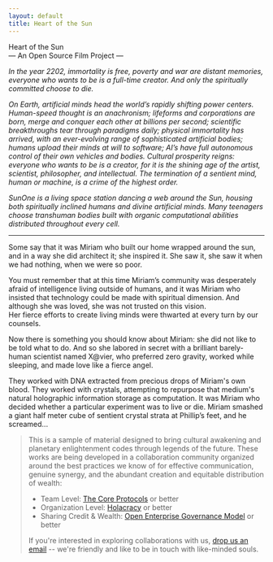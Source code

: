 ```yaml
---
layout: default
title: Heart of the Sun
---                    
```


<div class="title">Heart of the Sun</div> 
<div class="subtitle">&mdash; An Open Source Film Project &mdash;</div>

_In the year 2202, immortality is free, poverty and war are distant memories, everyone who wants to be is a full-time creator._
_And only the spiritually committed choose to die._

_On Earth, artificial minds head the world’s rapidly shifting power centers._
_Human-speed thought is an anachronism; lifeforms and corporations are born, merge and conquer each other at billions per second; scientific breakthroughs tear through paradigms daily; physical immortality has arrived, with an ever-evolving range of sophisticated artificial bodies; humans upload their minds at will to software; AI’s have full autonomous control of their own vehicles and bodies._
_Cultural prosperity reigns: everyone who wants to be is a creator, for it is the shining age of the artist, scientist, philosopher, and intellectual._
_The termination of a sentient mind, human or machine, is a crime of the highest order._

_SunOne is a living space station dancing a web around the Sun, housing both spiritually inclined humans and divine artificial minds._
_Many teenagers choose transhuman bodies built with organic computational abilities distributed throughout every cell._

* * *

Some say that it was Miriam who built our home wrapped around the sun, and in a way she did architect it; she inspired it.
She saw it, she saw it when we had nothing, when we were so poor.

You must remember that at this time Miriam’s community was desperately afraid of intelligence living outside of humans, and it was Miriam who insisted that technology could be made with spiritual dimension.
And although she was loved, she was not trusted on this vision.  
Her fierce efforts to create living minds were thwarted at every turn by our counsels.

Now there is something you should know about Miriam: she did not like to be told what to do.
And so she labored in secret with a brilliant barely-human scientist named X@vier, who preferred zero gravity, worked while sleeping, and made love like a fierce angel.

They worked with DNA extracted from precious drops of  Miriam's own blood.
They worked with crystals, attempting to repurpose that medium's natural holographic information storage as computation.
It was Miriam who decided whether a particular experiment was to live or die.
Miriam smashed a giant half meter cube of sentient crystal strata at Phillip’s feet, and he screamed...

> This is a sample of material designed to bring cultural awakening and planetary enlightenment codes through legends of the future.  These works are being developed in a collaboration community organized around the best practices we know of for effective communication, genuine synergy, and the abundant creation and equitable distribution of wealth:
> 
> - Team Level: [The Core Protocols](http://liveingreatness.com/files/core-protocols-3.03.html) or better
> - Organization Level: [Holacracy](http://www.holacracy.org/sites/default/files/resources/holacracy_constitution_v3.0_0.pdf) or better
> - Sharing Credit &amp; Wealth: [Open Enterprise Governance Model](http://bettermeans.com.via.forkthecommons.org/front-open_enterprise_governance_model) or better
> 
> If you're interested in exploring collaborations with us, [drop us an email](mailto:heartofthesun@thegoldensun.com) -- we're friendly and like to be in touch with like-minded souls.
       